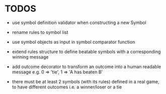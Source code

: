 # TODOS

- use symbol definition validator when constructing a new Symbol
- rename rules to symbol list
- use symbol objects as input in symbol comparator function

- extend rules structure to define beatable symbols with a corresponding winning message

- add outcome decorator to transform an outcome into a human readable message e.g. 0 => 'tie', 1 => 'A has beaten B'

- there must be at least 2 symbols (with its rules) defined in a real game, to have different outcomes i.e. a winner/loser or a tie
